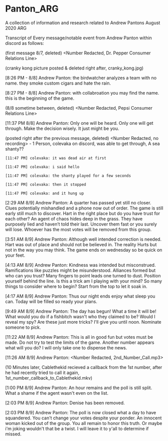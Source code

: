 # Panton_ARG
A collection of information and research related to Andrew Pantons August 2020 ARG

Transcript of Every message/notable event from Andrew Panton within discord as follows:

 (first message 8/7, deleted) <Number Redacted, Dr. Pepper Consumer Relations Line>
 
 (cranky kong picture posted & deleted right after, cranky_kong.jpg)
 
[8:26 PM - 8/8] Andrew Panton: the birdwatcher analyzes a team with no name. they smoke custom cigars and hate the rain.

[8:27 PM - 8/8] Andrew Panton: with collabroation you may find the name. this is the beginning of the game.

 (8/8 sometime between, deleted) <Number Redacted, Pepsi Consumer Relations Line>
 
[11:37 PM 8/8] Andrew Panton: Only one will be heard. Only one will get through. Make the decision wisely. It just might be you.

 (posted right after the previous message, deleted) <Number Redacted, no recording> - 1 Person, colevaka on discord, was able to get through, A sea shanty??
 
	[11:47 PM] colevaka: it was dead air at first
	
	[11:47 PM] colevaka: i said hello
	
	[11:47 PM] colevaka: the shanty played for a few seconds
	
	[11:47 PM] colevaka: then it stopped
	
	[11:47 PM] colevaka: and it hung up
	
[2:29 AM 8/9] Andrew Panton: A quarter has passed yet still no closer. Clues potentially mishandled and a phone now out of order.
The game is still early still much to discover. Hart in the right place but do you have trust for each other? 
An agent of chaos hides deep in the grass. They have purposely lied and haven’t told their last. Uncover them fast or you surely will lose.
Whoever has the most votes will be removed from this group.

[3:51 AM 8/9] Andrew Panton: Although well intended correction is needed. Hart was out of place and should not be believed in.
The reality Hurts but not in the way you may think. The game ends on wednesday so be quick on your feet.

[4:13 AM 8/9] Andrew Panton: Kindness was intended but misconstrued. 
Ramifications like puzzles might be misunderstood.
Alliances formed but who can you trust? 
Many fingers to point leads one turned to dust.
Position yourself behind the line.
Is this a trick am I playing with your mind?
So many things to consider where to begin?
Start from the top to let it soak in.

[4:17 AM 8/9] Andrew Panton: Thus our night ends enjoy what sleep you can. Today will be filled so ready your plans.

[9:49 AM 8/9] Andrew Panton: The day has begun! What a time it will be! What would you do if a fishbitch wasn't who they claimed to be? 
Would I reveal my spy? Are these just more tricks? I'll give you until noon. Nominate someone to pick.

[11:22 AM 8/9] Andrew Panton: This is all in good fun but votes must be made. Do not try to test the limits of the game.
Another number appears what will you do? I will only take one to dispense the news.

[11:26 AM 8/9] Andrew Panton: <Number Redacted, 2nd_Number_Call.mp3>

(10 Minutes later, Cablethekid recieved a callback from the 1st number, after he had recently tried to call it again, 1st_number_callback_to_Cablethekid.mkv)

[1:00 PM 8/9] Andrew Panton: An hour remains and the poll is still split. What a shame if the agent wasn't even on the list.

[2:03 PM 8/9] Andrew Panton: Denise has been removed.

[2:03 PM 8/9] Andrew Panton: The poll is now closed what a day to have squandered. You can't change your votes despite your ponder. An innocent woman kicked out of the group. You all remain to honor this truth. Or maybe i'm joking wouldn't that be a twist. I will leave it to y'all to determine if missed.
